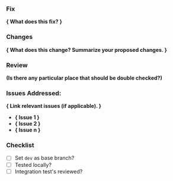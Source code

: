 
### Fix
**{ What does this fix? }**

### Changes
**{ What does this change? Summarize your proposed changes. }**

### Review 
**(Is there any particular place that should be double checked?)**

### Issues Addressed: 
**{ Link relevant issues (if applicable). }**
* **{ Issue 1 }**
* **{ Issue 2 }**
* **{ Issue n }**

### Checklist
- [ ] Set `dev` as base branch?
- [ ] Tested locally?
- [ ] Integration test's reviewed?